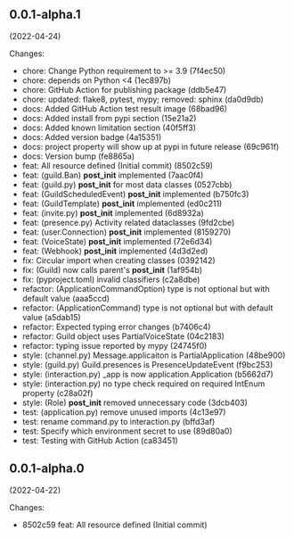 
## 0.0.1-alpha.1
(2022-04-24)

Changes:
* chore: Change Python requirement to >= 3.9 (7f4ec50)
* chore: depends on Python <4 (1ec897b)
* chore: GitHub Action for publishing package (ddb5e47)
* chore: updated: flake8, pytest, mypy; removed: sphinx (da0d9db)
* docs: Added GitHub Action test result image (68bad96)
* docs: Added install from pypi section (15e21a2)
* docs: Added known limitation section (40f5ff3)
* docs: Added version badge (4a15351)
* docs: project property will show up at pypi in future release (69c961f)
* docs: Version bump (fe8865a)
* feat: All resource defined (Initial commit) (8502c59)
* feat: (guild.Ban) __post_init__ implemented (7aac0f4)
* feat: (guild.py) __post_init__ for most data classes (0527cbb)
* feat: (GuildScheduledEvent) __post_init__ implemented (b750fc3)
* feat: (GuildTemplate) __post_init__ implemented (ed0c211)
* feat: (invite.py) __post_init__ implemented (6d8932a)
* feat: (presence.py) Activity related dataclasses (9fd2cbe)
* feat: (user.Connection) __post_init__ implemented (8159270)
* feat: (VoiceState) __post_init__ implemented (72e6d34)
* feat: (Webhook) __post_init__ implemented (4d3d2ed)
* fix: Circular import when creating classes (0392142)
* fix: (Guild) now calls parent's __post_init__ (1af954b)
* fix: (pyproject.toml) invalid classifiers (c2a8dbe)
* refactor: (ApplicationCommandOption) type is not optional but with default value (aaa5ccd)
* refactor: (ApplicationCommand) type is not optional but with default value (a5dab15)
* refactor: Expected typing error changes (b7406c4)
* refactor: Guild object uses PartialVoiceState (04c2183)
* refactor: typing issue reported by mypy (24745f0)
* style: (channel.py) Message.applicaiton is PartialApplication (48be900)
* style: (guild.py) Guild.presences is PresenceUpdateEvent (f9bc253)
* style: (interaction.py) _app is now application.Application (b5662d7)
* style: (interaction.py) no type check required on required IntEnum property (c28a02f)
* style: (Role) __post_init__ removed unnecessary code (3dcb403)
* test: (application.py) remove unused imports (4c13e97)
* test: rename command.py to interaction.py (bffd3af)
* test: Specify which environment secret to use (89d80a0)
* test: Testing with GitHub Action (ca83451)

## 0.0.1-alpha.0
(2022-04-22)

Changes:
* 8502c59 feat: All resource defined (Initial commit)